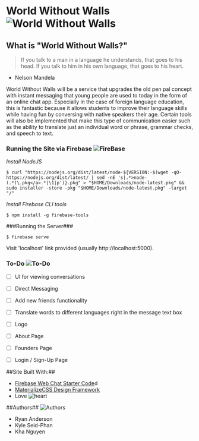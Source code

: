 # World Without Walls ![World Without Walls](https://maxcdn.icons8.com/Color/PNG/48/Messaging/chat-48.png "World Without Walls")

## What is "World Without Walls?"
> If you talk to a man in a language he understands, that goes to his head. If you talk to him in his own language, that goes to his heart.
 - Nelson Mandela

World Without Walls will be a service that upgrades the old pen pal concept with instant messaging that young people are used to today in the form of an online chat app. Especially in the case of foreign language education, this is fantastic because it allows students to improve their language skills while having fun by conversing with native speakers their age. Certain tools will also be implemented that make this type of communication easier such as the ability to translate just an individual word or phrase, grammar checks, and speech to text.

### Running the Site via Firebase ![FireBase](https://maxcdn.icons8.com/Color/PNG/24/Astrology/fire_element-24.png)

*Install NodeJS*

```shell
$ curl "https://nodejs.org/dist/latest/node-${VERSION:-$(wget -qO- https://nodejs.org/dist/latest/ | sed -nE 's|.*>node-(.*)\.pkg</a>.*|\1|p')}.pkg" > "$HOME/Downloads/node-latest.pkg" && sudo installer -store -pkg "$HOME/Downloads/node-latest.pkg" -target "/"
```
*Install Firebase CLI tools*

```shell
$ npm install -g firebase-tools
```

###Running the  Server###

```shell
$ firebase serve
```

Visit 'localhost' link provided (usually http://localhost:5000).

### To-Do ![To-Do](https://maxcdn.icons8.com/Color/PNG/24/Business/todo_list-24.png)

- [ ] UI for viewing conversations 
- [ ] Direct Messaging
- [ ] Add new friends functionality
- [ ] Translate words to different languages right in the message text box
- [ ] Logo 
- [ ] About Page 
- [ ] Founders Page 
- [ ] Login / Sign-Up Page


##Site Built With:##
- [Firebase Web Chat Starter Code](https://codelabs.developers.google.com/codelabs/firebase-web/#0)d
- [MaterializeCSS Design Framework](http://materializecss.com)
- Love ![heart](https://maxcdn.icons8.com/office/PNG/16/Gaming/hearts-16.png "Love")


##Authors## ![Authors](https://maxcdn.icons8.com/Color/PNG/24/Business/conference_call-24.png)
- Ryan Anderson
- Kyle Seid-Phan
-  Kha Nguyen
